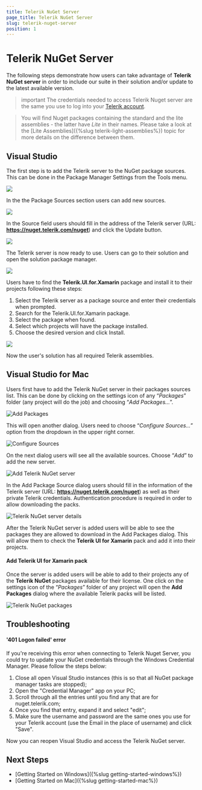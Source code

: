 ```yaml
---
title: Telerik NuGet Server
page_title: Telerik NuGet Server
slug: telerik-nuget-server
position: 1
---
```


# Telerik NuGet Server

The following steps demonstrate how users can take advantage of **Telerik NuGet server** in order to include our suite in their solution and/or update to the latest available version.

>important The credentials needed to access Telerik Nuget server are the same you use to log into your [Telerik account](https://www.telerik.com/account).

>You will find Nuget packages containing the standard and the lite assemblies - the latter have *Lite* in their names. Please take a look at the [Lite Assemblies]({%slug telerik-light-assemblies%}) topic for more details on the difference between them.

## Visual Studio

The first step is to add the Telerik server to the NuGet package sources. This can be done in the Package Manager Settings from the Tools menu.

![](images/nuget-server/nuget-vs-pm-settings.png)

In the the Package Sources section users can add new sources.

![](images/nuget-server/nuget-vs-add-source.png)

In the Source field users should fill in the address of the Telerik server (URL: **https://nuget.telerik.com/nuget**) and click the Update button.

![](images/nuget-server/nuget-vs-telerik-server.png)

The Telerik server is now ready to use. Users can go to their solution and open the solution package manager.

![](images/nuget-server/nuget-vs-manage-packages.png)

Users have to find the **Telerik.UI.for.Xamarin** package and install it to their projects following these steps:

1. Select the Telerik server as a package source and enter their credentials when prompted.
1. Search for the Telerik.UI.for.Xamarin package.
1. Select the package when found.
1. Select which projects will have the package installed.
1. Choose the desired version and click Install.

![](images/nuget-server/nuget-vs-add-packages.png)

Now the user's solution has all required Telerik assemblies.

## Visual Studio for Mac

Users first have to add the Telerik NuGet server in their packages sources list. This can be done by clicking on the settings icon of any “*Packages*” folder (any project will do the job) and choosing “*Add Packages…*”.

![Add Packages](images/getting-started-add-packages-menu.png "Add Packages")

This will open another dialog. Users need to choose “*Configure Sources…*” option from the dropdown in the upper right corner.


![Configure Sources](images/getting-started-configure-sources.png "Configure Sources")

On the next dialog users will see all the available sources. Choose “*Add*” to add the new server.

![Add Telerik NuGet server](images/getting-started-add-package-source.png "Add Telerik NuGet server")

In the Add Package Source dialog users should fill in the information of the Telerik server (URL: **https://nuget.telerik.com/nuget**) as well as their private Telerik credentials. Authentication procedure is required in order to allow downloading the packs.

![Telerik NuGet server details](images/getting-started-add-telerk-server.png "Telerik NuGet server details")

After the Telerik NuGet server is added users will be able to see the packages they are allowed to download in the Add Packages dialog. This will allow them to check the **Telerik UI for Xamarin** pack and add it into their projects.

#### Add Telerik UI for Xamarin pack

Once the server is added users will be able to add to their projects any of the **Telerik NuGet** packages available for their license. One click on the settings icon of the “*Packages*” folder of any project will open the **Add Packages** dialog where the available Telerik packs will be listed.

![Telerik NuGet packages](images/getting-started-add-packages-dialog.png "Telerik NuGet packages")

## Troubleshooting

#### '401 Logon failed' error

If you're receiving this error when connecting to Telerik Nuget Server, you could try to update your NuGet credentials through the Windows Credential Manager. Please follow the steps below:

1. Close all open Visual Studio instances (this is so that all NuGet package manager tasks are stopped);
1. Open the "Credential Manager" app on your PC;
1. Scroll through all the entries until you find any that are for nuget.telerik.com;
1. Once you find that entry, expand it and select "edit";
1. Make sure the username and password are the same ones you use for your Telerik account (use the Email in the place of username) and click "Save".

Now you can reopen Visual Studio and access the Telerik NuGet server. 


## Next Steps

- [Getting Started on Windows]({%slug getting-started-windows%})
- [Getting Started on Mac]({%slug getting-started-mac%})